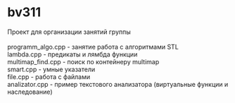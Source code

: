 # bv311
Проект для организации занятий группы\
\
programm_algo.cpp - занятие работа с алгоритмами STL\
lambda.cpp - предикаты и лямбда функции\
multimap_find.cpp - поиск по контейнеру multimap\
smart.cpp - умные указатели\
file.cpp - работа с файлами\
analizator.cpp - пример текстового анализатора (виртуальные функции и наследование)
